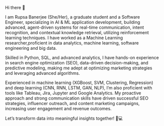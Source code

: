 Hi there 👋  

I am Rupsa Banerjee (She/Her), a graduate student and a Software Engineer, specializing in AI & ML application development, building advanced, agent-driven systems for real-time communication,  intent recognition, and contextual knowledge retrieval, utilizing reinforcement learning techniques. I have worked as a Machine Learning researcher,proficient in data analytics, machine learning, software engineering and big data.  

Skilled in Python, SQL, and advanced analytics, I have hands-on experience in search engine optimization (SEO), data-driven decision-making, and predictive modeling, making me adept at optimizing marketing strategies and leveraging advanced algorithms. 

Experienced in machine learning (XGBoost, SVM, Clustering, Regression) and deep learning (CNN, RNN, LSTM, GAN, NLP), I’m also proficient with tools like Tableau, Jira, Jupyter and Google Analytics. My proactive approach and strong communication skills have driven successful SEO strategies, influencer outreach, and content marketing campaigns, increasing user engagement and revenue outcomes.  

Let’s transform data into meaningful insights together! 🚀💻
